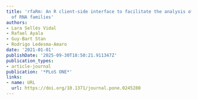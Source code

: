 ```yaml
---
title: 'rfaRm: An R client-side interface to facilitate the analysis of the Rfam database
  of RNA families'
authors:
- Lara Sellés Vidal
- Rafael Ayala
- Guy‐Bart Stan
- Rodrigo Ledesma‐Amaro
date: '2021-01-01'
publishDate: '2025-09-30T18:50:21.911347Z'
publication_types:
- article-journal
publication: '*PLoS ONE*'
links:
- name: URL
  url: https://doi.org/10.1371/journal.pone.0245280
---
```

